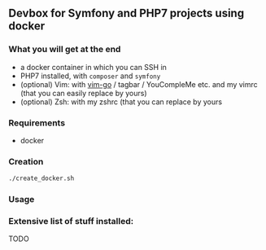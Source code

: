## Devbox for Symfony and PHP7 projects using docker

### What you will get at the end

   * a docker container in which you can SSH in
   * PHP7 installed, with `composer` and `symfony`
   * (optional) Vim: with [vim-go](https://github.com/fatih/vim-go) / tagbar / YouCompleMe etc. and my vimrc (that you can easily replace by yours)
   * (optional) Zsh: with my zshrc (that you can replace by yours

### Requirements

   * docker

### Creation

```bash
./create_docker.sh
```

### Usage



### Extensive list of stuff installed:

TODO
